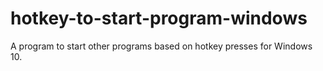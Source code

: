 # hotkey-to-start-program-windows
A program to start other programs based on hotkey presses for Windows 10.
